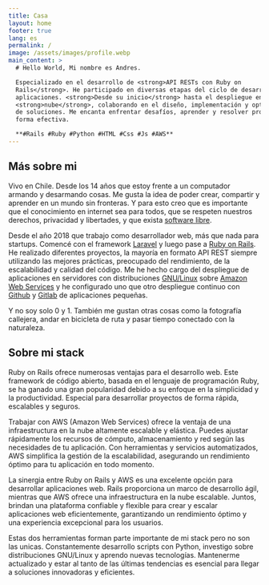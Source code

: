 ```yaml
---
title: Casa
layout: home
footer: true
lang: es
permalink: /
image: /assets/images/profile.webp
main_content: >
  # Hello World, Mi nombre es Andres.

  Especializado en el desarrollo de <strong>API RESTs con Ruby on
  Rails</strong>. He participado en diversas etapas del ciclo de desarrollo de
  aplicaciones. <strong>Desde su inicio</strong> hasta el despliegue en la
  <strong>nube</strong>, colaborando en el diseño, implementación y optimización
  de soluciones. Me encanta enfrentar desafíos, aprender y resolver problemas de
  forma efectiva.

  **#Rails #Ruby #Python #HTML #Css #Js #AWS**
---
```

## Más sobre mi

Vivo en Chile. Desde los 14 años que estoy frente a un computador armando y desarmando cosas. Me gusta la idea de poder crear, compartir y aprender en un mundo sin fronteras. Y para esto creo que es importante que el conocimiento en internet sea para todos, que se respeten nuestros derechos, privacidad y libertades, y que exista <a target="_blank" href="https://www.fsf.org/" >software libre</a>.

Desde el año 2018 que trabajo como desarrollador web, más que nada para startups. Comencé con el framework <a target="_blank" href="https://laravel.com/" >Laravel</a> y luego pase a <a target="_blank" href="https://rubyonrails.org/">Ruby on Rails</a>. He realizado diferentes proyectos, la mayoría en formato API REST siempre utilizando las mejores prácticas, preocupado del rendimiento, de la escalabilidad y calidad del código. Me he hecho cargo del despliegue de aplicaciones en servidores con distribuciones <a target="_blank" href="https://es.wikipedia.org/wiki/GNU/Linux">GNU/Linux</a> sobre <a target="_blank" href="https://aws.amazon.com">Amazon Web Services</a> y he configurado uno que otro despliegue continuo con <a target="_blank" href="https://github.com">Github</a> y <a target="_blank" href="https://gitlab.com">Gitlab</a> de aplicaciones pequeñas.

Y no soy solo 0 y 1. También me gustan otras cosas como la fotografía callejera, andar en bicicleta de ruta y pasar tiempo conectado con la naturaleza.

## Sobre mi stack

Ruby on Rails ofrece numerosas ventajas para el desarrollo web. Este framework de código abierto, basada en el lenguaje de programación Ruby, se ha ganado una gran popularidad debido a su enfoque en la simplicidad y la productividad. Especial para desarrollar proyectos de forma rápida, escalables y seguros.

Trabajar con AWS (Amazon Web Services) ofrece la ventaja de una infraestructura en la nube altamente escalable y elástica. Puedes ajustar rápidamente los recursos de cómputo, almacenamiento y red según las necesidades de tu aplicación. Con herramientas y servicios automatizados, AWS simplifica la gestión de la escalabilidad, asegurando un rendimiento óptimo para tu aplicación en todo momento.

La sinergia entre Ruby on Rails y AWS es una excelente opción para desarrollar aplicaciones web. Rails proporciona un marco de desarrollo ágil, mientras que AWS ofrece una infraestructura en la nube escalable. Juntos, brindan una plataforma confiable y flexible para crear y escalar aplicaciones web eficientemente, garantizando un rendimiento óptimo y una experiencia excepcional para los usuarios.

Estas dos herramientas forman parte importante de mi stack pero no son las unicas. Constantemente desarrollo scripts con Python, investigo sobre distribuciones GNU/Linux y aprendo nuevas tecnologías. Mantenerme actualizado y estar al tanto de las últimas tendencias es esencial para llegar a soluciones innovadoras y eficientes.


